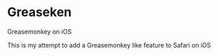 # Greaseken
Greasemonkey on iOS

This is my attempt to add a Greasemonkey like feature to Safari on iOS
